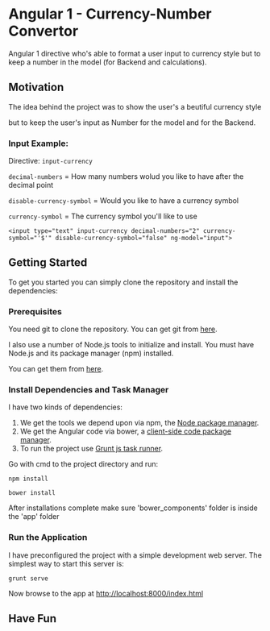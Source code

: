 # Angular 1 - Currency-Number Convertor

Angular 1 directive who's able to format a user input to currency style
but to keep a number in the model (for Backend and calculations).

## Motivation

The idea behind the project was to show the user's a beutiful currency style

but to keep the user's input as Number for the model and for the Backend.

### Input Example:

Directive: `input-currency`

`decimal-numbers` = How many numbers wolud you like to have after the decimal point

`disable-currency-symbol` = Would you like to have a currency symbol

`currency-symbol` = The currency symbol you'll like to use

```
<input type="text" input-currency decimal-numbers="2" currency-symbol="'$'" disable-currency-symbol="false" ng-model="input">
```

## Getting Started

To get you started you can simply clone the repository and install the dependencies:

### Prerequisites

You need git to clone the repository. You can get git from [here](https://git-scm.com/). 

I also use a number of Node.js tools to initialize and install. You must have Node.js and its package manager (npm) installed.

You can get them from [here](https://nodejs.org/en/).

### Install Dependencies and Task Manager

I have two kinds of dependencies:
1. We get the tools we depend upon via npm, the [Node package manager](https://www.npmjs.com/).
2. We get the Angular code via bower, a [client-side code package manager](https://bower.io/).
3. To run the project use [Grunt js task runner](http://gruntjs.com/). 

Go with cmd to the project directory and run:

`npm install`

`bower install`

After installations complete make sure 'bower_components' folder is inside the 'app' folder

### Run the Application

I have preconfigured the project with a simple development web server. The simplest way to start this server is:
 
 `grunt serve`

 Now browse to the app at <http://localhost:8000/index.html>


## Have Fun